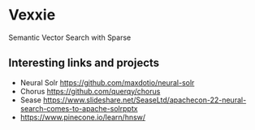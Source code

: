 # Vexxie
Semantic Vector Search with Sparse

## Interesting links and projects

* Neural Solr https://github.com/maxdotio/neural-solr
* Chorus https://github.com/querqy/chorus
* Sease https://www.slideshare.net/SeaseLtd/apachecon-22-neural-search-comes-to-apache-solrpptx
* https://www.pinecone.io/learn/hnsw/
